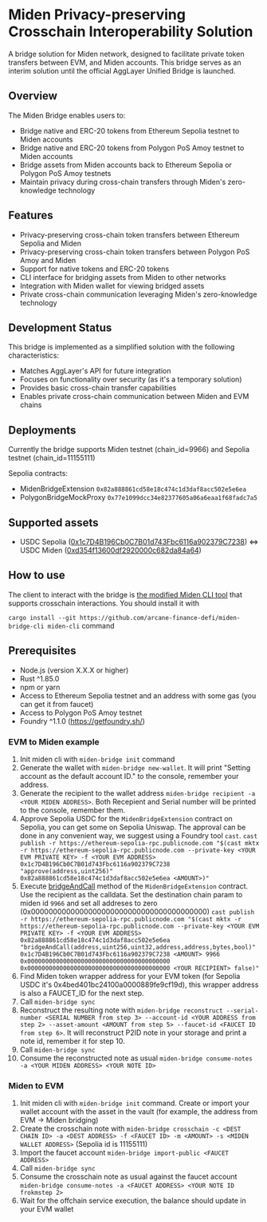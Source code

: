 # Miden Privacy-preserving Crosschain Interoperability Solution

A bridge solution for Miden network, designed to facilitate private token transfers between EVM, and Miden accounts. This bridge serves as an interim solution until the official AggLayer Unified Bridge is launched.

## Overview

The Miden Bridge enables users to:
- Bridge native and ERC-20 tokens from Ethereum Sepolia testnet to Miden accounts
- Bridge native and ERC-20 tokens from Polygon PoS Amoy testnet to Miden accounts
- Bridge assets from Miden accounts back to Ethereum Sepolia or Polygon PoS Amoy testnets
- Maintain privacy during cross-chain transfers through Miden's zero-knowledge technology

## Features

- Privacy-preserving cross-chain token transfers between Ethereum Sepolia and Miden
- Privacy-preserving cross-chain token transfers between Polygon PoS Amoy and Miden
- Support for native tokens and ERC-20 tokens
- CLI interface for bridging assets from Miden to other networks
- Integration with Miden wallet for viewing bridged assets
- Private cross-chain communication leveraging Miden's zero-knowledge technology

## Development Status

This bridge is implemented as a simplified solution with the following characteristics:
- Matches AggLayer's API for future integration
- Focuses on functionality over security (as it's a temporary solution)
- Provides basic cross-chain transfer capabilities
- Enables private cross-chain communication between Miden and EVM chains


## Deployments
Currently the bridge supports Miden testnet (chain_id=9966) and Sepolia testnet (chain_id=11155111)

Sepolia contracts:
- MidenBridgeExtension `0x82a888861cd58e18c474c1d3daf8acc502e5e6ea`
- PolygonBridgeMockProxy `0x77e1099dcc34e82377605a06a6eaa1f68fadc7a5`

## Supported assets

- USDC Sepolia ([0x1c7D4B196Cb0C7B01d743Fbc6116a902379C7238](https://sepolia.etherscan.io/token/0x1c7d4b196cb0c7b01d743fbc6116a902379c7238)) <=> USDC Miden ([0xd354f13600df2920000c682da84a64](https://testnet.midenscan.com/account/0xd354f13600df2920000c682da84a64))

## How to use
The client to interact with the bridge is [the modified Miden CLI tool](https://github.com/arcane-finance-defi/miden-bridge-cli) that supports crosschain interactions. You should install it with 

```cargo install --git https://github.com/arcane-finance-defi/miden-bridge-cli miden-cli```
command

## Prerequisites
- Node.js (version X.X.X or higher)
- Rust ^1.85.0
- npm or yarn
- Access to Ethereum Sepolia testnet and an address with some gas (you can get it from faucet)
- Access to Polygon PoS Amoy testnet
- Foundry ^1.1.0 (https://getfoundry.sh/)

### EVM to Miden example

1. Init miden cli with `miden-bridge init` command
2. Generate the wallet with `miden-bridge new-wallet`. It will print "Setting account <YOUR MIDEN ADDRESS> as the default account ID." to the console, remember your address.
3. Generate the recipient to the wallet address `miden-bridge recipient -a <YOUR MIDEN ADDRESS>`. Both Recepient and Serial number will be printed to the console, remember them.
4. Approve Sepolia USDC for the `MidenBridgeExtension` contract on Sepolia, you can get some on Sepolia Uniswap. The approval can be done in any convenient way, we suggest using a Foundry tool `cast`.
```cast publish -r https://ethereum-sepolia-rpc.publicnode.com "$(cast mktx -r https://ethereum-sepolia-rpc.publicnode.com --private-key <YOUR EVM PRIVATE KEY> -f <YOUR EVM ADDRESS> 0x1c7D4B196Cb0C7B01d743Fbc6116a902379C7238 "approve(address,uint256)" 0x82a888861cd58e18c474c1d3daf8acc502e5e6ea <AMOUNT>)"```
5. Execute [bridgeAndCall](https://github.com/arcane-finance-defi/miden-bridge-evm/blob/488339116ac24b389e48d08d6967dcaffb06db8e/src/MidenBridgeExtension.sol#L39) method of the `MidenBridgeExtension` contract. Use the recipient as the calldata. Set the destination chain param to miden id `9966` and set all addreses to zero (0x0000000000000000000000000000000000000000)
```cast publish -r https://ethereum-sepolia-rpc.publicnode.com "$(cast mktx -r https://ethereum-sepolia-rpc.publicnode.com --private-key <YOUR EVM PRIVATE KEY> -f <YOUR EVM ADDRESS> 0x82a888861cd58e18c474c1d3daf8acc502e5e6ea "bridgeAndCall(address,uint256,uint32,address,address,bytes,bool)" 0x1c7D4B196Cb0C7B01d743Fbc6116a902379C7238 <AMOUNT> 9966 0x0000000000000000000000000000000000000000 0x0000000000000000000000000000000000000000 <YOUR RECIPIENT> false)"```
6. Find Miden token wrapper address for your EVM token (for Sepolia USDC it's 0x4bed401bc24100a0000889fe9cf19d), this wrapper address is also a FAUCET_ID for the next step.
7. Call `miden-bridge sync`
8. Reconstruct the resulting note with `miden-bridge reconstruct --serial-number <SERIAL NUMBER from step 3> --account-id <YOUR ADDRESS from step 2> --asset-amount <AMOUNT from step 5> --faucet-id <FAUCET ID from step 6>`. It will reconstruct P2ID note in your storage and print a note id, remember it for step 10.
9. Call `miden-bridge sync`
10. Consume the reconstructed note as usual ```miden-bridge consume-notes -a <YOUR MIDEN ADDRESS> <YOUR NOTE ID>```

### Miden to EVM

1. Init miden cli with `miden-bridge init` command. Create or import your wallet account with the asset in the vault (for example, the address from EVM -> Miden bridging)
2. Create the crosschain note with `miden-bridge crosschain -c <DEST CHAIN ID> -a <DEST ADDRESS> -f <FAUCET ID> -m <AMOUNT> -s <MIDEN WALLET ADDRESS>` (Sepolia id is 11155111)
3. Import the faucet account `miden-bridge import-public <FAUCET ADDRESS>`
4. Call `miden-bridge sync`
5. Consume the crosschain note as usual against the faucet account `miden-bridge consume-notes -a <FAUCET ADDRESS> <YOUR NOTE ID frokmstep 2>`
6. Wait for the offchain service execution, the balance should update in your EVM wallet

